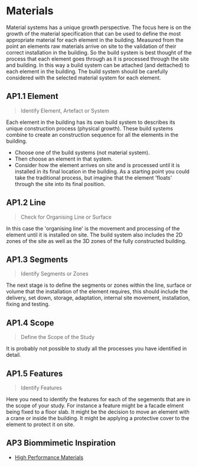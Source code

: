 # Materials

Material systems has a unique growth perspective. The focus here is on the growth of the material specification that can be used to define the most appropriate material for each element in the building. Measured from the point an elements raw materials arrive on site to the validation of their correct installation in the building. So the build system is best thought of the process that each element goes through as it is processed through the site and building. In this way a build system can be attached (and dettached) to each element in the building. The build system should be carefully considered with the selected material system for each element.

## AP1.1 Element
> Identify Element, Artefact or System

Each element in the building has its own build system to describes its unique construction process (physical growth). These build systems combine to create an construction sequence for all the elements in the building. 
* Choose one of the build systems (not material system).
* Then choose an element in that system. 
* Consider how the element arrives on site and is processed until it is installed in its final location in the building. As a starting point you could take the traditional process, but imagine that the element 'floats' through the site into its final position.

## AP1.2 Line
> Check for Organising Line or Surface

In this case the 'organising line' is the movement and processing of the element until it is installed on site. The build system also includes the 2D zones of the site as well as the 3D zones of the fully constructed building.

## AP1.3 Segments
> Identify Segments or Zones

The next stage is to define the segments or zones within the line, surface or volume that the installation of the element requires, this should include the delivery, set down, storage, adaptation, internal site movement, installation, fixing and testing.

## AP1.4 Scope
> Define the Scope of the Study

It is probably not possible to study all the processes you have identified in detail. 

## AP1.5 Features
> Identify Features

Here you need to identify the features for each of the segements that are in the scope of your study. For instance a feature might be a facade elment being fixed to a floor slab. It might be the decision to move an element with a crane or inside the building. It might be applying a protective cover to the element to protect it on site.

## AP3 Biommimetic Inspiration
* [High Performance Materials](https://asknature.org/collection/high-performance-materials/)
